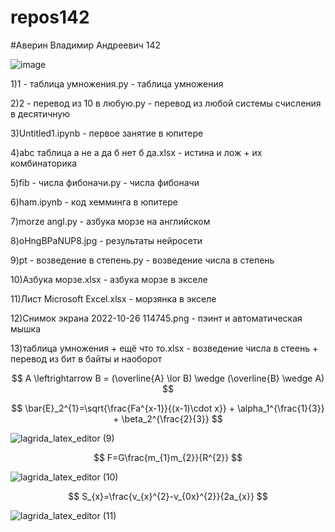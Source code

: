 # repos142
#Аверин Владимир Андреевич 142

![image](https://user-images.githubusercontent.com/114554606/192688483-d09784f4-9071-46f7-972d-75f90c4a0d12.png)

1)1 - таблица умножения.py - таблица умножения

2)2 - перевод из 10 в любую.py - перевод из любой системы счисления в десятичную

3)Untitled1.ipynb - первое занятие в юпитере

4)abc таблица а не а да б нет б да.xlsx - истина и лож + их комбинаторика

5)fib - числа фибоначи.py - числа фибоначи

6)ham.ipynb - код хемминга в юпитере

7)morze angl.py - азбука морзе на английском

8)oHngBPaNUP8.jpg - результаты нейросети

9)pt - возведение в степень.py - возведение числа в степень

10)Азбука морзе.xlsx - азбука морзе в экселе

11)Лист Microsoft Excel.xlsx - морзянка в экселе

12)Снимок экрана 2022-10-26 114745.png - пэинт и автоматическая мышка

13)таблица умножения + ещё что то.xlsx - возведение числа в стеень + перевод из бит в байты и наоборот

$$ A \leftrightarrow B = (\overline{A} \lor B) \wedge (\overline{B} \wedge A) $$ 

$$ \bar{E}_2^{1}=\sqrt{\frac{Fa^{x-1}}{(x-1)\cdot x}} + \alpha_1^{\frac{1}{3}} + \beta_2^{\frac{2}{3}} $$

![lagrida_latex_editor (9)](https://user-images.githubusercontent.com/114554606/200734867-10e9e42b-d918-4ddd-b49e-d26ead18f3d6.png)

$$ F=G\frac{m_{1}m_{2}}{R^{2}} $$

![lagrida_latex_editor (10)](https://user-images.githubusercontent.com/114554606/200734973-26eb7dc6-b280-4977-b561-958779221352.png)

$$ S_{x}=\frac{v_{x}^{2}-v_{0x}^{2}}{2a_{x}} $$

![lagrida_latex_editor (11)](https://user-images.githubusercontent.com/114554606/200735013-8a240c77-8eec-4ab8-bcb4-f99c5e76de22.png)
